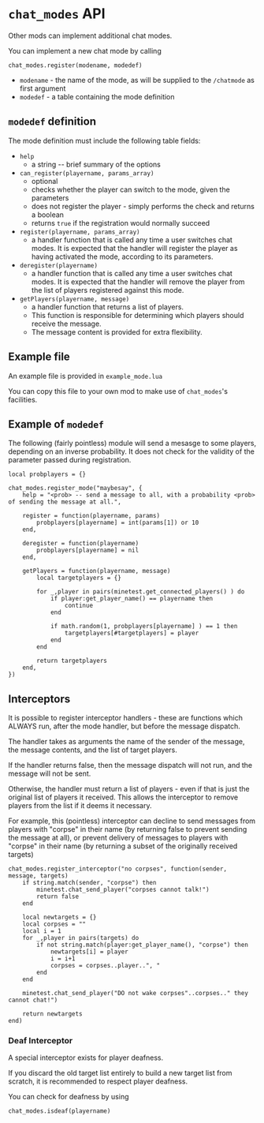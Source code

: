 # `chat_modes` API

Other mods can implement additional chat modes.

You can implement a new chat mode by calling

	chat_modes.register(modename, modedef)

* `modename` - the name of the mode, as will be supplied to the `/chatmode` as first argument
* `modedef` - a table containing the mode definition

## `modedef` definition

The mode definition must include the following table fields:

* `help`
	* a string -- brief summary of the options
* `can_register(playername, params_array)`
	* optional
	* checks whether the player can switch to the mode, given the parameters
	* does not register the player - simply performs the check and returns a boolean
	* returns `true` if the registration would normally succeed
* `register(playername, params_array)`
	* a handler function that is called any time a user switches chat modes. It is expected that the handler will register the player as having activated the mode, according to its parameters.
* `deregister(playername)`
	* a handler function that is called any time a user switches chat modes. It is expected that the handler will remove the player from the list of players registered against this mode.
* `getPlayers(playername, message)`
	* a handler function that returns a list of players.
	* This function is responsible for determining which players should receive the message.
	* The message content is provided for extra flexibility.

## Example file

An example file is provided in `example_mode.lua`

You can copy this file to your own mod to make use of `chat_modes`'s facilities.

## Example of `modedef`

The following (fairly pointless) module will send a mesasge to some players, depending on an inverse probability. It does not check for the validity of the parameter passed during registration.

	local probplayers = {}

	chat_modes.register_mode("maybesay", {
		help = "<prob> -- send a message to all, with a probability <prob> of sending the message at all.",

		register = function(playername, params)
			probplayers[playername] = int(params[1]) or 10
		end,

		deregister = function(playername)
			probplayers[playername] = nil
		end,

		getPlayers = function(playername, message)
			local targetplayers = {}

			for _,player in pairs(minetest.get_connected_players() ) do
				if player:get_player_name() == playername then
					continue
				end

				if math.random(1, probplayers[playername] ) == 1 then
					targetplayers[#targetplayers] = player
				end
			end

			return targetplayers
		end,
	})


## Interceptors

It is possible to register interceptor handlers - these are functions which ALWAYS run, after the mode handler, but before the message dispatch.

The handler takes as arguments the name of the sender of the message, the message contents, and the list of target players.

If the handler returns false, then the message dispatch will not run, and the message will not be sent.

Otherwise, the handler must return a list of players - even if that is just the original list of players it received. This allows the interceptor to remove players from the list if it deems it necessary.

For example, this (pointless) interceptor can decline to send messages from players with "corpse" in their name (by returning false to prevent sending the message at all), or prevent delivery of messages to players with "corpse" in their name (by returning a subset of the originally received targets)

	chat_modes.register_interceptor("no corpses", function(sender, message, targets)
		if string.match(sender, "corpse") then
			minetest.chat_send_player("corpses cannot talk!")
			return false
		end

		local newtargets = {}
		local corpses = ""
		local i = 1
		for _,player in pairs(targets) do
			if not string.match(player:get_player_name(), "corpse") then
				newtargets[i] = player
				i = i+1
				corpses = corpses..player..", "
			end
		end

		minetest.chat_send_player("DO not wake corpses"..corpses.." they cannot chat!")

		return newtargets
	end)

### Deaf Interceptor

A special interceptor exists for player deafness.

If you discard the old target list entirely to build a new target list from scratch, it is recommended to respect player deafness.

You can check for deafness by using

	chat_modes.isdeaf(playername)
